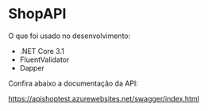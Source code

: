 # ShopAPI

O que foi usado no desenvolvimento:
- .NET Core 3.1
- FluentValidator
- Dapper

Confira abaixo a documentação da API:

https://apishoptest.azurewebsites.net/swagger/index.html
